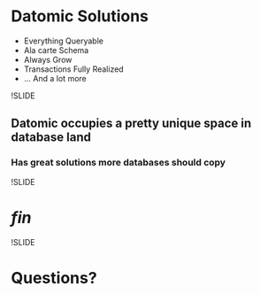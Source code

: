 # Datomic Solutions

* Everything Queryable
* Ala carte Schema
* Always Grow
* Transactions Fully Realized
* ... And a lot more

!SLIDE

## Datomic occupies a pretty unique space in database land
### Has great solutions more databases should copy

!SLIDE

# *fin*

!SLIDE

# Questions?

